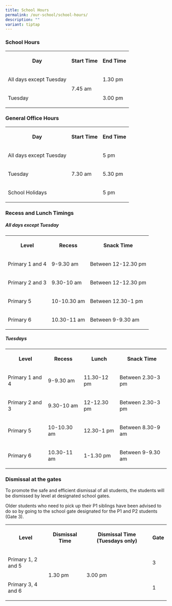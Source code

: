 ```yaml
---
title: School Hours
permalink: /our-school/school-hours/
description: ""
variant: tiptap
---
```

<h3>School Hours</h3>
<table style="minWidth: 75px">
<colgroup>
<col>
<col>
<col>
</colgroup>
<tbody>
<tr>
<th rowspan="1" colspan="1">
<p>Day</p>
</th>
<th rowspan="1" colspan="1">
<p>Start Time</p>
</th>
<th rowspan="1" colspan="1">
<p>End Time</p>
</th>
</tr>
<tr>
<td rowspan="1" colspan="1">
<p>All days except Tuesday</p>
</td>
<td rowspan="2" colspan="1">
<p>7.45 am</p>
</td>
<td rowspan="1" colspan="1">
<p>1.30 pm</p>
</td>
</tr>
<tr>
<td rowspan="1" colspan="1">
<p>Tuesday</p>
</td>
<td rowspan="1" colspan="1">
<p>3.00 pm</p>
</td>
</tr>
</tbody>
</table>
<h3>General Office Hours</h3>
<table style="minWidth: 75px">
<colgroup>
<col>
<col>
<col>
</colgroup>
<tbody>
<tr>
<th rowspan="1" colspan="1">
<p>Day</p>
</th>
<th rowspan="1" colspan="1">
<p>Start Time</p>
</th>
<th rowspan="1" colspan="1">
<p>End Time</p>
</th>
</tr>
<tr>
<td rowspan="1" colspan="1">
<p>All days except Tuesday</p>
</td>
<td rowspan="3" colspan="1">
<p>7.30 am</p>
<p></p>
</td>
<td rowspan="1" colspan="1">
<p>5 pm</p>
</td>
</tr>
<tr>
<td rowspan="1" colspan="1">
<p>Tuesday</p>
</td>
<td rowspan="1" colspan="1">
<p>5.30 pm</p>
</td>
</tr>
<tr>
<td rowspan="1" colspan="1">
<p>School Holidays</p>
</td>
<td rowspan="1" colspan="1">
<p>5 pm</p>
</td>
</tr>
</tbody>
</table>
<h3>Recess and Lunch Timings</h3>
<h5>All days except Tuesday</h5>
<table style="minWidth: 75px">
<colgroup>
<col>
<col>
<col>
</colgroup>
<tbody>
<tr>
<th rowspan="1" colspan="1">
<p>Level</p>
</th>
<th rowspan="1" colspan="1">
<p>Recess</p>
</th>
<th rowspan="1" colspan="1">
<p>Snack Time</p>
</th>
</tr>
<tr>
<td rowspan="1" colspan="1">
<p>Primary 1 and 4</p>
</td>
<td rowspan="1" colspan="1">
<p>9-9.30 am</p>
</td>
<td rowspan="1" colspan="1">
<p>Between 12-12.30 pm</p>
</td>
</tr>
<tr>
<td rowspan="1" colspan="1">
<p>Primary 2 and 3</p>
</td>
<td rowspan="1" colspan="1">
<p>9.30-10 am</p>
</td>
<td rowspan="1" colspan="1">
<p>Between 12-12.30 pm</p>
</td>
</tr>
<tr>
<td rowspan="1" colspan="1">
<p>Primary 5</p>
</td>
<td rowspan="1" colspan="1">
<p>10-10.30 am</p>
</td>
<td rowspan="1" colspan="1">
<p>Between 12.30-1 pm</p>
</td>
</tr>
<tr>
<td rowspan="1" colspan="1">
<p>Primary 6</p>
</td>
<td rowspan="1" colspan="1">
<p>10.30-11 am</p>
</td>
<td rowspan="1" colspan="1">
<p>Between 9-9.30 am</p>
</td>
</tr>
</tbody>
</table>
<h5>Tuesdays</h5>
<table style="minWidth: 100px">
<colgroup>
<col>
<col>
<col>
<col>
</colgroup>
<tbody>
<tr>
<th rowspan="1" colspan="1">
<p>Level</p>
</th>
<th rowspan="1" colspan="1">
<p>Recess</p>
</th>
<th rowspan="1" colspan="1">
<p>Lunch</p>
</th>
<th rowspan="1" colspan="1">
<p>Snack Time</p>
</th>
</tr>
<tr>
<td rowspan="1" colspan="1">
<p>Primary 1 and 4</p>
</td>
<td rowspan="1" colspan="1">
<p>9-9.30 am</p>
</td>
<td rowspan="1" colspan="1">
<p>11.30-12 pm</p>
</td>
<td rowspan="1" colspan="1">
<p>Between 2.30-3 pm</p>
</td>
</tr>
<tr>
<td rowspan="1" colspan="1">
<p>Primary 2 and 3</p>
</td>
<td rowspan="1" colspan="1">
<p>9.30-10 am</p>
</td>
<td rowspan="1" colspan="1">
<p>12-12.30 pm</p>
</td>
<td rowspan="1" colspan="1">
<p>Between 2.30-3 pm</p>
</td>
</tr>
<tr>
<td rowspan="1" colspan="1">
<p>Primary 5</p>
</td>
<td rowspan="1" colspan="1">
<p>10-10.30 am</p>
</td>
<td rowspan="1" colspan="1">
<p>12.30-1 pm</p>
</td>
<td rowspan="1" colspan="1">
<p>Between 8.30-9 am</p>
</td>
</tr>
<tr>
<td rowspan="1" colspan="1">
<p>Primary 6</p>
</td>
<td rowspan="1" colspan="1">
<p>10.30-11 am</p>
</td>
<td rowspan="1" colspan="1">
<p>1-1.30 pm</p>
</td>
<td rowspan="1" colspan="1">
<p>Between 9-9.30 am</p>
</td>
</tr>
</tbody>
</table>
<h3>Dismissal at the gates</h3>
<p>To promote the safe and efficient dismissal of all students,&nbsp;the
students will be dismissed by level at designated school gates.</p>
<p>Older students who need to pick up their P1 siblings have been advised
to do so by going to the school gate designated for the P1 and P2&nbsp;students
(Gate 3).</p>
<table style="minWidth: 100px">
<colgroup>
<col>
<col>
<col>
<col>
</colgroup>
<tbody>
<tr>
<th rowspan="1" colspan="1">
<p>Level</p>
</th>
<th rowspan="1" colspan="1">
<p>Dismissal Time</p>
</th>
<th rowspan="1" colspan="1">
<p>Dismissal Time (Tuesdays only)</p>
</th>
<th rowspan="1" colspan="1">
<p>Gate</p>
</th>
</tr>
<tr>
<td rowspan="1" colspan="1">
<p>Primary 1, 2 and 5</p>
</td>
<td rowspan="2" colspan="1">
<p>1.30 pm</p>
</td>
<td rowspan="2" colspan="1">
<p>3.00 pm</p>
</td>
<td rowspan="1" colspan="1">
<p>3</p>
</td>
</tr>
<tr>
<td rowspan="1" colspan="1">
<p>Primary 3, 4 and 6</p>
</td>
<td rowspan="1" colspan="1">
<p>1</p>
</td>
</tr>
</tbody>
</table>
<p></p>